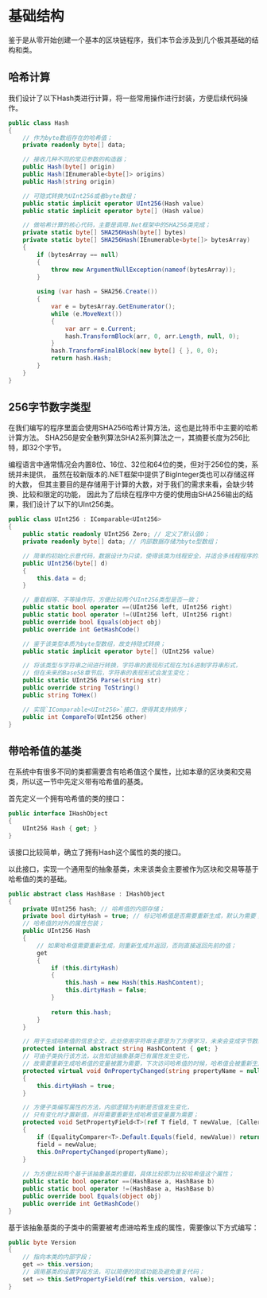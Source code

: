 # 基础结构

鉴于是从零开始创建一个基本的区块链程序，我们本节会涉及到几个极其基础的结构和类。

## 哈希计算

我们设计了以下Hash类进行计算，将一些常用操作进行封装，方便后续代码操作。

```cs
public class Hash  
{  
    // 作为byte数组存在的哈希值；
    private readonly byte[] data;  

    // 接收几种不同的常见参数的构造器；
    public Hash(byte[] origin)  
    public Hash(IEnumerable<byte[]> origins)  
    public Hash(string origin)  

    // 可隐式转换为UInt256或者byte数组；
    public static implicit operator UInt256(Hash value)  
    public static implicit operator byte[] (Hash value)  

    // 做哈希计算的核心代码，主要是调用.Net框架中的SHA256类完成；
    private static byte[] SHA256Hash(byte[] bytes)  
    private static byte[] SHA256Hash(IEnumerable<byte[]> bytesArray)  
    {  
        if (bytesArray == null)  
        {  
            throw new ArgumentNullException(nameof(bytesArray));  
        }  
  
        using (var hash = SHA256.Create())  
        {  
            var e = bytesArray.GetEnumerator();  
            while (e.MoveNext())  
            {  
                var arr = e.Current;  
                hash.TransformBlock(arr, 0, arr.Length, null, 0);  
            }  
            hash.TransformFinalBlock(new byte[] { }, 0, 0);  
            return hash.Hash;  
        }  
    }
}  
```
<!-- code:ClassicBlockChain/Entity/Hash.cs;branch:1_2_basic_blockchain -->

## 256字节数字类型

在我们编写的程序里面会使用SHA256哈希计算方法，这也是比特币中主要的哈希计算方法。
SHA256是安全散列算法SHA2系列算法之一，其摘要长度为256比特，即32个字节。

编程语言中通常情况会内置8位、16位、32位和64位的类，但对于256位的类，系统并未提供，
虽然在较新版本的.NET框架中提供了BigInteger类也可以存储这样的大数，
但其主要目的是存储用于计算的大数，对于我们的需求来看，会缺少转换、比较和限定的功能，
因此为了后续在程序中方便的使用由SHA256输出的结果，我们设计了以下的UInt256类。

```cs
public class UInt256 : IComparable<UInt256>    
{    
    public static readonly UInt256 Zero; // 定义了默认值0；
    private readonly byte[] data; // 内部数据存储为byte型数组；

    // 简单的初始化示意代码，数据设计为只读，使得该类为线程安全，并适合多线程程序的环境；
    public UInt256(byte[] d)    
    {    
        this.data = d;    
    }    

    // 重载相等、不等操作符，方便比较两个UInt256类型是否一致；
    public static bool operator ==(UInt256 left, UInt256 right)    
    public static bool operator !=(UInt256 left, UInt256 right)    
    public override bool Equals(object obj)    
    public override int GetHashCode()    

    // 鉴于该类型本质为byte型数组，故支持隐式转换；
    public static implicit operator byte[] (UInt256 value)    

    // 将该类型与字符串之间进行转换，字符串的表现形式现在为16进制字符串形式，
    // 但在未来的Base58章节后，字符串的表现形式会发生变化；
    public static UInt256 Parse(string str)    
    public override string ToString()    
    public string ToHex()    

    // 实现`IComparable<UInt256>`接口，使得其支持排序；
    public int CompareTo(UInt256 other)    
}    
```
<!-- code:ClassicBlockChain/Entity/UInt256.cs;branch:1_2_basic_blockchain -->

## 带哈希值的基类

在系统中有很多不同的类都需要含有哈希值这个属性，比如本章的区块类和交易类，所以这一节中先定义带有哈希值的基类。

首先定义一个拥有哈希值的类的接口：

```cs
public interface IHashObject  
{  
    UInt256 Hash { get; }  
}  
```
<!-- code:ClassicBlockChain/Entity/IHashObject.cs;branch:1_2_basic_blockchain -->

该接口比较简单，确立了拥有Hash这个属性的类的接口。

以此接口，实现一个通用型的抽象基类，未来该类会主要被作为区块和交易等基于哈希值的类的基础。

```cs
public abstract class HashBase : IHashObject  
{  
    private UInt256 hash; // 哈希值的内部存储；
    private bool dirtyHash = true; // 标记哈希值是否需要重新生成，默认为需要；
    // 哈希值的对外的属性包装；
    public UInt256 Hash  
    {  
        // 如果哈希值需要重新生成，则重新生成并返回，否则直接返回先前的值；
        get  
        {  
            if (this.dirtyHash)  
            {  
                this.hash = new Hash(this.HashContent);  
                this.dirtyHash = false;  
            }  
  
            return this.hash;  
        }  
    }  

    // 用于生成哈希值的信息全文，此处使用字符串主要是为了方便学习，未来会变成字节数组；
    protected internal abstract string HashContent { get; }  
    // 可由子类执行该方法，以告知该抽象基类已有属性发生变化，
    // 故需要重新生成哈希值的变量被置为需要，下次访问哈希值的时候，哈希值会被重新生成，以反映最新的属性情况；
    protected virtual void OnPropertyChanged(string propertyName = null)  
    {  
        this.dirtyHash = true;  
    }  

    // 方便子类编写属性的方法，内部逻辑为判断是否值发生变化，
    // 只有变化时才置新值，并将需要重新生成哈希值变量置为需要；
    protected void SetPropertyField<T>(ref T field, T newValue, [CallerMemberName]string propertyName = "")  
    {  
        if (EqualityComparer<T>.Default.Equals(field, newValue)) return;  
        field = newValue;  
        this.OnPropertyChanged(propertyName);  
    }  
  
    // 为方便比较两个基于该抽象基类的重载，具体比较即为比较哈希值这个属性；
    public static bool operator ==(HashBase a, HashBase b)  
    public static bool operator !=(HashBase a, HashBase b)  
    public override bool Equals(object obj)  
    public override int GetHashCode()  
}  
```
<!-- code:ClassicBlockChain/Entity/HashBase.cs;branch:1_2_basic_blockchain -->

基于该抽象基类的子类中的需要被考虑进哈希生成的属性，需要像以下方式编写：

```cs
public byte Version  
{  
    // 指向本类的内部字段；
    get => this.version;  
    // 调用基类的设置字段方法，可以简便的完成功能及避免重复代码；
    set => this.SetPropertyField(ref this.version, value);  
}  
```
<!-- code:ClassicBlockChain/Entity/Tx.cs;branch:1_2_basic_blockchain;line:14-18 -->

